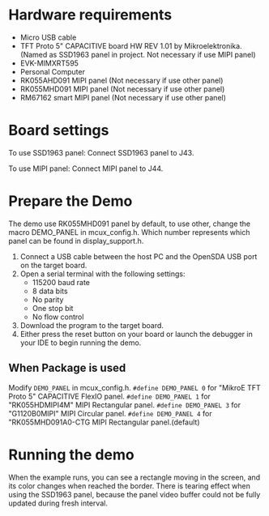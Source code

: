 Hardware requirements
===================
- Micro USB cable
- TFT Proto 5" CAPACITIVE board HW REV 1.01 by Mikroelektronika. (Named as SSD1963 panel in project. Not necessary if use MIPI panel)
- EVK-MIMXRT595
- Personal Computer
- RK055AHD091 MIPI panel (Not necessary if use other panel)
- RK055MHD091 MIPI panel (Not necessary if use other panel)
- RM67162 smart MIPI panel (Not necessary if use other panel)

Board settings
============
To use SSD1963 panel:
Connect SSD1963 panel to J43.

To use MIPI panel:
Connect MIPI panel to J44.

Prepare the Demo
===============
The demo use RK055MHD091 panel by default, to use other, change the macro DEMO_PANEL in
mcux_config.h. Which number represents which panel can be found in display_support.h.

1.  Connect a USB cable between the host PC and the OpenSDA USB port on the target board.
2.  Open a serial terminal with the following settings:
    - 115200 baud rate
    - 8 data bits
    - No parity
    - One stop bit
    - No flow control
3.  Download the program to the target board.
4.  Either press the reset button on your board or launch the debugger in your IDE to begin running the demo.

When Package is used
-------------
Modify `DEMO_PANEL` in mcux_config.h.
`#define DEMO_PANEL 0` for "MikroE TFT Proto 5" CAPACITIVE FlexIO panel.
`#define DEMO_PANEL 1` for "RK055HDMIPI4M" MIPI Rectangular panel.
`#define DEMO_PANEL 3` for "G1120B0MIPI" MIPI Circular panel.
`#define DEMO_PANEL 4` for "RK055MHD091A0-CTG MIPI Rectangular panel.(default)

Running the demo
===============
When the example runs, you can see a rectangle moving in the screen, and
its color changes when reached the border.
There is tearing effect when using the SSD1963 panel, because the panel video buffer
could not be fully updated during fresh interval.
